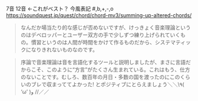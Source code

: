 
7音 12音 ←これがベスト？
今風表記 #,b,+,-,o
https://soundquest.jp/quest/chord/chord-mv3/summing-up-altered-chords/
>なんだか場当たり的な感じが否めないですが、けっきょく音楽理論というのはデベロッパーとユーザー双方の手で少しずつ練り上げられていくもの。慣習というのは人間が時間をかけて作るものだから、システマティックになりきれないものなのです。

>序論で音楽理論は音を言語化するツールと説明しましたが、まさに言語だからこそ、このように“方言”がたくさん生まれている。これはもう、仕方のないことです。むしろ、数百年の月日・多数の国を渡ったのにこのくらいのブレで収まっててよかった! とポジティブにとらえましょう＼＼\\٩( ‘ω’ )و //／／


